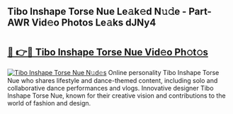 ## Tibo Inshape Torse Nue Le𝚊k𝚎d N𝚞𝚍e - Part-AWR Vid𝚎o Photos Le𝚊ks dJNy4

# <h2><a href="http://fb25v8.evod.top/?m=Tibo+Inshape+Torse+Nue">🔗 👉🔴 Tibo Inshape Torse Nue Vid𝚎o Ph𝚘t𝚘s</a></h2>

[![Tibo Inshape Torse Nue N𝚞d𝚎s](https://i.imgur.com/8V9OHl7.gif)](http://fb25v8.evod.top/?m=Tibo+Inshape+Torse+Nue)
Online personality Tibo Inshape Torse Nue who shares lifestyle and dance-themed content, including solo and collaborative dance performances and vlogs. Innovative designer Tibo Inshape Torse Nue, known for their creative vision and contributions to the world of fashion and design. 
